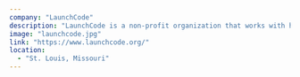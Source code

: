 ```yaml
---
company: "LaunchCode"
description: "LaunchCode is a non-profit organization that works with hundreds of companies to set up paid apprenticeships in technology for talented people who lack traditional credentials."
image: "launchcode.jpg"
link: "https://www.launchcode.org/"
location:
  - "St. Louis, Missouri"
---
```


